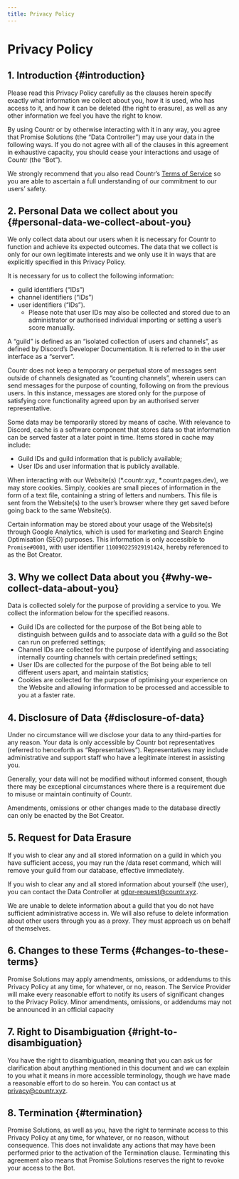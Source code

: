 ```yaml
---
title: Privacy Policy
---
```


# Privacy Policy

## 1. Introduction {#introduction}

Please read this Privacy Policy carefully as the clauses herein specify exactly what information
we collect about you, how it is used, who has access to it, and how it can be deleted (the right
to erasure), as well as any other information we feel you have the right to know.

By using Countr or by otherwise interacting with it in any way, you agree that Promise
Solutions (the “Data Controller”) may use your data in the following ways. If you do not agree
with all of the clauses in this agreement in exhaustive capacity, you should cease your
interactions and usage of Countr (the “Bot”).

We strongly recommend that you also read Countr’s [Terms of Service](/terms) so you are able to
ascertain a full understanding of our commitment to our users’ safety.


## 2. Personal Data we collect about you {#personal-data-we-collect-about-you}

We only collect data about our users when it is necessary for Countr to function and achieve
its expected outcomes. The data that we collect is only for our own legitimate interests and
we only use it in ways that are explicitly specified in this Privacy Policy.

It is necessary for us to collect the following information:

  * guild identifiers (“IDs”)
  * channel identifiers (“IDs”)
  * user identifiers (“IDs”).
    * Please note that user IDs may also be collected and stored due to an
      administrator or authorised individual importing or setting a user’s score
      manually.

A “guild” is defined as an “isolated collection of users and channels”, as defined by Discord’s
Developer Documentation. It is referred to in the user interface as a “server”.

Countr does not keep a temporary or perpetual store of messages sent outside of channels
designated as “counting channels”, wherein users can send messages for the purpose of
counting, following on from the previous users. In this instance, messages are stored only for
the purpose of satisfying core functionality agreed upon by an authorised server
representative.

Some data may be temporarily stored by means of cache. With relevance to Discord, cache is a
software component that stores data so that information can be served faster at a later point
in time. Items stored in cache may include:

  * Guild IDs and guild information that is publicly available;
  * User IDs and user information that is publicly available.

When interacting with our Website(s) (\*.countr.xyz, \*.countr.pages.dev), we may
store cookies. Simply, cookies are small pieces of information in the form of a text file,
containing a string of letters and numbers. This file is sent from the Website(s) to the user’s
browser where they get saved before going back to the same Website(s).

Certain information may be stored about your usage of the Website(s) through Google
Analytics, which is used for marketing and Search Engine Optimisation (SEO) purposes. This
information is only accessible to `Promise#0001`, with user identifier `110090225929191424`,
hereby referenced to as the Bot Creator.


## 3. Why we collect Data about you {#why-we-collect-data-about-you}

Data is collected solely for the purpose of providing a service to you. We collect the
information below for the specified reasons.

  * Guild IDs are collected for the purpose of the Bot being able to distinguish between
    guilds and to associate data with a guild so the Bot can run on preferred settings;
  * Channel IDs are collected for the purpose of identifying and associating internally
    counting channels with certain predefined settings;
  * User IDs are collected for the purpose of the Bot being able to tell different users
    apart, and maintain statistics;
  * Cookies are collected for the purpose of optimising your experience on the Website
    and allowing information to be processed and accessible to you at a faster rate.


## 4. Disclosure of Data {#disclosure-of-data}

Under no circumstance will we disclose your data to any third-parties for any reason. Your
data is only accessible by Countr bot representatives (referred to henceforth as
“Representatives”). Representatives may include administrative and support staff who have a
legitimate interest in assisting you.

Generally, your data will not be modified without informed consent, though there may be
exceptional circumstances where there is a requirement due to misuse or maintain continuity
of Countr.

Amendments, omissions or other changes made to the database directly can only be enacted
by the Bot Creator.


## 5. Request for Data Erasure

If you wish to clear any and all stored information on a guild in which you have sufficient
access, you may run the /data reset command, which will remove your guild from our
database, effective immediately.

If you wish to clear any and all stored information about yourself (the user), you can contact
the Data Controller at [gdpr-request@countr.xyz](mailto:gdpr-request@countr.xyz).

We are unable to delete information about a guild that you do not have sufficient
administrative access in. We will also refuse to delete information about other users through
you as a proxy. They must approach us on behalf of themselves.


## 6. Changes to these Terms {#changes-to-these-terms}

Promise Solutions may apply amendments, omissions, or addendums to this Privacy Policy at
any time, for whatever, or no, reason. The Service Provider will make every reasonable effort
to notify its users of significant changes to the Privacy Policy. Minor amendments, omissions,
or addendums may not be announced in an official capacity


## 7. Right to Disambiguation {#right-to-disambiguation}

You have the right to disambiguation, meaning that you can ask us for clarification about
anything mentioned in this document and we can explain to you what it means in more
accessible terminology, though we have made a reasonable effort to do so herein. You can
contact us at [privacy@countr.xyz](mailto:privacy@countr.xyz).


## 8. Termination {#termination}

Promise Solutions, as well as you, have the right to terminate access to this Privacy Policy at
any time, for whatever, or no reason, without consequence. This does not invalidate any
actions that may have been performed prior to the activation of the Termination clause.
Terminating this agreement also means that Promise Solutions reserves the right to revoke
your access to the Bot.